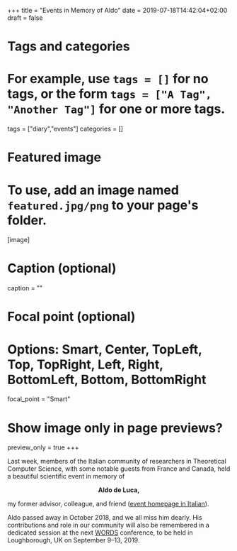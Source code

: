 +++
title = "Events in Memory of Aldo"
date = 2019-07-18T14:42:04+02:00
draft = false

# Tags and categories
# For example, use `tags = []` for no tags, or the form `tags = ["A Tag", "Another Tag"]` for one or more tags.
tags = ["diary","events"]
categories = []

# Featured image
# To use, add an image named `featured.jpg/png` to your page's folder.
[image]
  # Caption (optional)
  caption = ""

  # Focal point (optional)
  # Options: Smart, Center, TopLeft, Top, TopRight, Left, Right, BottomLeft, Bottom, BottomRight
  focal_point = "Smart"

  # Show image only in page previews?
  preview_only = true
+++

Last week,
members of the Italian community of researchers in Theoretical Computer Science,
with some notable guests from France and Canada, held a beautiful scientific
event in memory of
**<p style="text-align: center;">Aldo de Luca,</p>**
my former advisor, colleague, and friend
([event homepage in Italian](https://giornateonline.science.blog/)).

Aldo passed
away in October 2018, and we all miss him dearly. His contributions and role in
our community will also be remembered in a dedicated session at the next
[WORDS](http://words2019.lboro.ac.uk/) conference, to be held in Loughborough,
UK on September 9–13, 2019.
